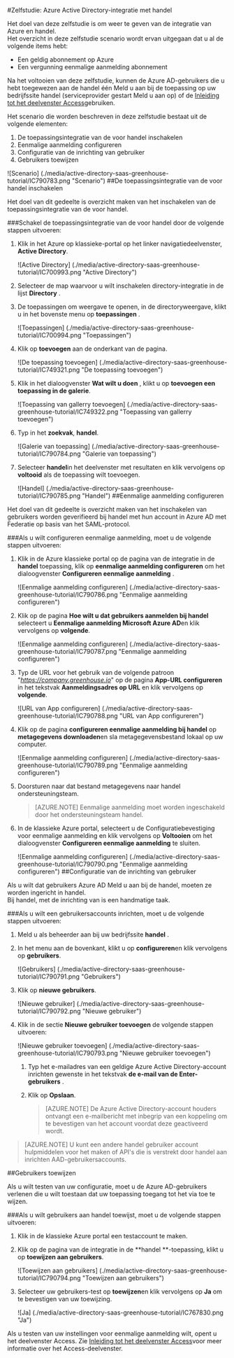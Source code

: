 <properties 
    pageTitle="Zelfstudie: Azure Active Directory-integratie met handel | Microsoft Azure" 
    description="Meer informatie over het gebruiken van handel met Azure Active Directory om in te schakelen voor eenmalige aanmelding, geautomatiseerde inrichting en meer!" 
    services="active-directory" 
    authors="jeevansd"  
    documentationCenter="na" 
    manager="femila"/>
<tags 
    ms.service="active-directory" 
    ms.devlang="na" 
    ms.topic="article" 
    ms.tgt_pltfrm="na" 
    ms.workload="identity" 
    ms.date="09/29/2016" 
    ms.author="jeedes" />

#<a name="tutorial-azure-active-directory-integration-with-greenhouse"></a>Zelfstudie: Azure Active Directory-integratie met handel
  
Het doel van deze zelfstudie is om weer te geven van de integratie van Azure en handel.  
Het overzicht in deze zelfstudie scenario wordt ervan uitgegaan dat u al de volgende items hebt:

-   Een geldig abonnement op Azure
-   Een vergunning eenmalige aanmelding abonnement
  
Na het voltooien van deze zelfstudie, kunnen de Azure AD-gebruikers die u hebt toegewezen aan de handel één Meld u aan bij de toepassing op uw bedrijfssite handel (serviceprovider gestart Meld u aan op) of de [Inleiding tot het deelvenster Access](active-directory-saas-access-panel-introduction.md)gebruiken.
  
Het scenario die worden beschreven in deze zelfstudie bestaat uit de volgende elementen:

1.  De toepassingsintegratie van de voor handel inschakelen
2.  Eenmalige aanmelding configureren
3.  Configuratie van de inrichting van gebruiker
4.  Gebruikers toewijzen

![Scenario] (./media/active-directory-saas-greenhouse-tutorial/IC790783.png "Scenario")
##<a name="enabling-the-application-integration-for-greenhouse"></a>De toepassingsintegratie van de voor handel inschakelen
  
Het doel van dit gedeelte is overzicht maken van het inschakelen van de toepassingsintegratie van de voor handel.

###<a name="to-enable-the-application-integration-for-greenhouse-perform-the-following-steps"></a>Schakel de toepassingsintegratie van de voor handel door de volgende stappen uitvoeren:

1.  Klik in het Azure op klassieke-portal op het linker navigatiedeelvenster, **Active Directory**.

    ![Active Directory] (./media/active-directory-saas-greenhouse-tutorial/IC700993.png "Active Directory")

2.  Selecteer de map waarvoor u wilt inschakelen directory-integratie in de lijst **Directory** .

3.  De toepassingen om weergave te openen, in de directoryweergave, klikt u in het bovenste menu op **toepassingen** .

    ![Toepassingen] (./media/active-directory-saas-greenhouse-tutorial/IC700994.png "Toepassingen")

4.  Klik op **toevoegen** aan de onderkant van de pagina.

    ![De toepassing toevoegen] (./media/active-directory-saas-greenhouse-tutorial/IC749321.png "De toepassing toevoegen")

5.  Klik in het dialoogvenster **Wat wilt u doen** , klikt u op **toevoegen een toepassing in de galerie**.

    ![Toepassing van gallerry toevoegen] (./media/active-directory-saas-greenhouse-tutorial/IC749322.png "Toepassing van gallerry toevoegen")

6.  Typ in het **zoekvak**, **handel**.

    ![Galerie van toepassing] (./media/active-directory-saas-greenhouse-tutorial/IC790784.png "Galerie van toepassing")

7.  Selecteer **handel**in het deelvenster met resultaten en klik vervolgens op **voltooid** als de toepassing wilt toevoegen.

    ![Handel] (./media/active-directory-saas-greenhouse-tutorial/IC790785.png "Handel")
##<a name="configuring-single-sign-on"></a>Eenmalige aanmelding configureren
  
Het doel van dit gedeelte is overzicht maken van het inschakelen van gebruikers worden geverifieerd bij handel met hun account in Azure AD met Federatie op basis van het SAML-protocol.

###<a name="to-configure-single-sign-on-perform-the-following-steps"></a>Als u wilt configureren eenmalige aanmelding, moet u de volgende stappen uitvoeren:

1.  Klik in de Azure klassieke portal op de pagina van de integratie in de **handel** toepassing, klik op **eenmalige aanmelding configureren** om het dialoogvenster **Configureren eenmalige aanmelding** .

    ![Eenmalige aanmelding configureren] (./media/active-directory-saas-greenhouse-tutorial/IC790786.png "Eenmalige aanmelding configureren")

2.  Klik op de pagina **Hoe wilt u dat gebruikers aanmelden bij handel** selecteert u **Eenmalige aanmelding Microsoft Azure AD**en klik vervolgens op **volgende**.

    ![Eenmalige aanmelding configureren] (./media/active-directory-saas-greenhouse-tutorial/IC790787.png "Eenmalige aanmelding configureren")

3.  Typ de URL voor het gebruik van de volgende patroon "*https://company.greenhouse.io*" op de pagina **App-URL configureren** in het tekstvak **Aanmeldingsadres op URL** en klik vervolgens op **volgende**.

    ![URL van App configureren] (./media/active-directory-saas-greenhouse-tutorial/IC790788.png "URL van App configureren")

4.  Klik op de pagina **configureren eenmalige aanmelding bij handel** op **metagegevens downloaden**en sla metagegevensbestand lokaal op uw computer.

    ![Eenmalige aanmelding configureren] (./media/active-directory-saas-greenhouse-tutorial/IC790789.png "Eenmalige aanmelding configureren")

5.  Doorsturen naar dat bestand metagegevens naar handel ondersteuningsteam.

    >[AZURE.NOTE] Eenmalige aanmelding moet worden ingeschakeld door het ondersteuningsteam handel.

6.  In de klassieke Azure portal, selecteert u de Configuratiebevestiging voor eenmalige aanmelding en klik vervolgens op **Voltooien** om het dialoogvenster **Configureren eenmalige aanmelding** te sluiten.

    ![Eenmalige aanmelding configureren] (./media/active-directory-saas-greenhouse-tutorial/IC790790.png "Eenmalige aanmelding configureren")
##<a name="configuring-user-provisioning"></a>Configuratie van de inrichting van gebruiker
  
Als u wilt dat gebruikers Azure AD Meld u aan bij de handel, moeten ze worden ingericht in handel.  
Bij handel, met de inrichting van is een handmatige taak.

###<a name="to-provision-a-user-accounts-perform-the-following-steps"></a>Als u wilt een gebruikersaccounts inrichten, moet u de volgende stappen uitvoeren:

1.  Meld u als beheerder aan bij uw bedrijfssite **handel** .

2.  In het menu aan de bovenkant, klikt u op **configureren**en klik vervolgens op **gebruikers**.

    ![Gebruikers] (./media/active-directory-saas-greenhouse-tutorial/IC790791.png "Gebruikers")

3.  Klik op **nieuwe gebruikers**.

    ![Nieuwe gebruiker] (./media/active-directory-saas-greenhouse-tutorial/IC790792.png "Nieuwe gebruiker")

4.  Klik in de sectie **Nieuwe gebruiker toevoegen** de volgende stappen uitvoeren:

    ![Nieuwe gebruiker toevoegen] (./media/active-directory-saas-greenhouse-tutorial/IC790793.png "Nieuwe gebruiker toevoegen")

    1.  Typ het e-mailadres van een geldige Azure Active Directory-account inrichten gewenste in het tekstvak **de e-mail van de Enter-gebruikers** .
    2.  Klik op **Opslaan**.
        
        >[AZURE.NOTE] De Azure Active Directory-account houders ontvangt een e-mailbericht met inbegrip van een koppeling om te bevestigen van het account voordat deze geactiveerd wordt.

>[AZURE.NOTE] U kunt een andere handel gebruiker account hulpmiddelen voor het maken of API's die is verstrekt door handel aan inrichten AAD-gebruikersaccounts.

##<a name="assigning-users"></a>Gebruikers toewijzen
  
Als u wilt testen van uw configuratie, moet u de Azure AD-gebruikers verlenen die u wilt toestaan dat uw toepassing toegang tot het via toe te wijzen.

###<a name="to-assign-users-to-greenhouse-perform-the-following-steps"></a>Als u wilt gebruikers aan handel toewijst, moet u de volgende stappen uitvoeren:

1.  Klik in de klassieke Azure portal een testaccount te maken.

2.  Klik op de pagina van de integratie in de **handel **-toepassing, klikt u op **toewijzen aan gebruikers**.

    ![Toewijzen aan gebruikers] (./media/active-directory-saas-greenhouse-tutorial/IC790794.png "Toewijzen aan gebruikers")

3.  Selecteer uw gebruikers-test op **toewijzen**en klik vervolgens op **Ja** om te bevestigen van uw toewijzing.

    ![Ja] (./media/active-directory-saas-greenhouse-tutorial/IC767830.png "Ja")
  
Als u testen van uw instellingen voor eenmalige aanmelding wilt, opent u het deelvenster Access. Zie [Inleiding tot het deelvenster Access](active-directory-saas-access-panel-introduction.md)voor meer informatie over het Access-deelvenster.